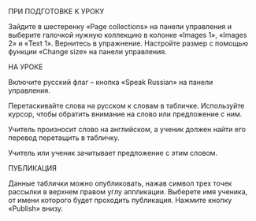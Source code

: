 ПРИ ПОДГОТОВКЕ К УРОКУ

Зайдите в шестеренку «Page collections» на панели управления и выберите галочкой нужную коллекцию в колонке «Images 1», «Images 2» и «Text 1». Вернитесь в упражнение. Настройте размер с помощью функции «Change size» на панели управления.

НА УРОКЕ

Включите русский флаг – кнопка «Speak Russian» на панели управления.

Перетаскивайте слова на русском к словам в табличке. Используйте курсор, чтобы обратить внимание на слово или предложение с ним.

Учитель произносит слово на английском, а ученик должен найти его перевод перетащить в табличку.

Учитель или ученик зачитывает предложение с этим словом. 

ПУБЛИКАЦИЯ

Данные таблички можно опубликовать, нажав символ трех точек рассылки в верхнем правом углу аппликации. Выберете имя ученика, от имени которого будет проходить публикация. Нажмите кнопку «Publish» внизу.
